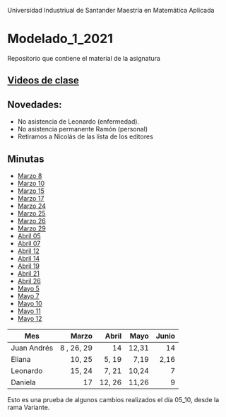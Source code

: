 Universidad Industriual de Santander
Maestría en Matemática Aplicada

# Modelado\_1_2021

Repositorio que contiene el material de la asignatura


## [Videos de clase](https://drive.google.com/drive/folders/1fIgm-Z1lr8rRgyufmapgvj6V9Nx8j5Un?usp=sharing)

## Novedades:
* No asistencia de Leonardo (enfermedad).
* No asistencia permanente Ramón (personal)
* Retiramos a Nicolás de las lista de los editores


## Minutas

* [Marzo 8](https://github.com/juan-pineda/Modelado_1_2021/blob/main/Minutas/03_08_Juan.md)
* [Marzo 10](https://github.com/juan-pineda/Modelado_1_2021/blob/main/Minutas/03_10_Eliana.md)
* [Marzo 15](https://github.com/juan-pineda/Modelado_1_2021/blob/main/Minutas/03_15_LEO.md)
* [Marzo 17](https://github.com/juan-pineda/Modelado_1_2021/blob/main/Minutas/03_17_Daniela.md)
* [Marzo 24](https://github.com/juan-pineda/Modelado_1_2021/blob/main/Minutas/03_24_NICOLAS.md)
* [Marzo 25](https://github.com/juan-pineda/Modelado_1_2021/blob/main/Minutas/03_25_Ramon.md)
* [Marzo 26](https://github.com/juan-pineda/Modelado_1_2021/blob/main/Minutas/03_26_Juan.md)
* [Marzo 29](https://github.com/juan-pineda/Modelado_1_2021/blob/main/Minutas/03_29_Juan.md)
* [Abril 05](https://github.com/juan-pineda/Modelado_1_2021/blob/main/Minutas/04_05_Eliana.md)
* [Abril 07](https://github.com/juan-pineda/Modelado_1_2021/blob/main/Minutas/04_07_LEO.md)
* [Abril 12](https://github.com/juan-pineda/Modelado_1_2021/blob/main/Minutas/04_12_Daniela.md)
* [Abril 14](https://github.com/juan-pineda/Modelado_1_2021/blob/main/Minutas/04_14_Juan.md)
* [Abril 19](https://github.com/juan-pineda/Modelado_1_2021/blob/main/Minutas/04_19_Eliana.md)
* [Abril 21](https://github.com/juan-pineda/Modelado_1_2021/blob/main/Minutas/04_21_LEO.md)
* [Abril 26](https://github.com/juan-pineda/Modelado_1_2021/blob/main/Minutas/04_26_Daniela.md)
* [Mayo 5](https://github.com/juan-pineda/Modelado_1_2021/blob/main/Minutas/05_05_Juan.md)
* [Mayo 7](https://github.com/juan-pineda/Modelado_1_2021/blob/main/Minutas/05_07_Eliana.md)
* [Mayo 10](https://github.com/juan-pineda/Modelado_1_2021/blob/main/Minutas/05_10_LEO.md)
* [Mayo 11](https://github.com/juan-pineda/Modelado_1_2021/blob/main/Minutas/05_11_Daniela.md)
* [Mayo 12](https://github.com/juan-pineda/Modelado_1_2021/blob/main/Minutas/05_12_Juan.md)



| Mes         | Marzo          | Abril           | Mayo   |Junio    |
| ------------| --------------:| --------------: |-------:|--------:|
| Juan Andrés | 8 , 26, 29     | 14              |12,31   |14
| Eliana      | 10, 25         | 5, 19           |7,19    |2,16
| Leonardo    | 15, 24         | 7, 21           |10,24   |7
| Daniela     | 17             | 12, 26          |11,26   |9

Esto es una prueba de algunos cambios realizados el día 05_10, desde la rama Variante.


